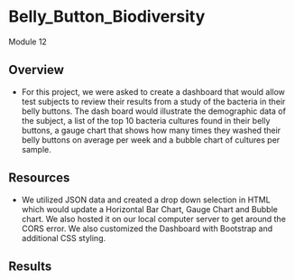 # Belly_Button_Biodiversity
Module 12

## Overview
- For this project, we were asked to create a dashboard that would allow test subjects to review their results from a study of the bacteria in their belly buttons. The dash board would illustrate the demographic data of the subject, a list of the top 10 bacteria cultures found in their belly buttons, a gauge chart that shows how many times they washed their belly buttons on average per week and a bubble chart of cultures per sample. 

## Resources 
- We utilized JSON data and created a drop down selection in HTML which would update a Horizontal Bar Chart, Gauge Chart and Bubble chart. We also hosted it on our local computer server to get around the CORS error. We also customized the Dashboard with Bootstrap and additional CSS styling. 

## Results 
